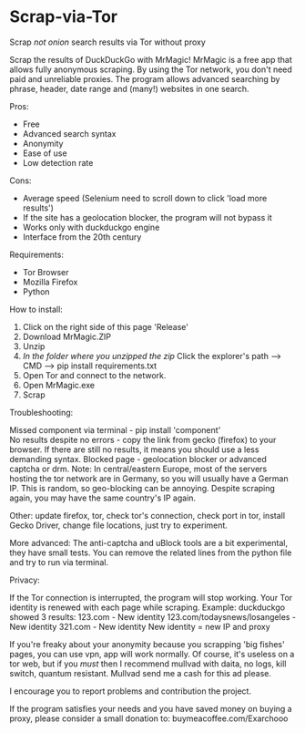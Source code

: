 # Scrap-via-Tor
Scrap *not onion* search results via Tor without proxy

Scrap the results of DuckDuckGo with MrMagic!
MrMagic is a free app that allows fully anonymous scraping.
By using the Tor network, you don't need paid and unreliable proxies.
The program allows advanced searching by phrase, header, date range and (many!) websites in one search. 

Pros:

- Free
- Advanced search syntax
- Anonymity
- Ease of use
- Low detection rate

Cons:

- Average speed (Selenium need to scroll down to click 'load more results')
- If the site has a geolocation blocker, the program will not bypass it
- Works only with duckduckgo engine
- Interface from the 20th century


Requirements:

- Tor Browser
- Mozilla Firefox
- Python


How to install:

1) Click on the right side of this page 'Release'
2) Download MrMagic.ZIP
3) Unzip
4) *In the folder where you unzipped the zip*  Click the explorer's path --> CMD --> pip install requirements.txt
5) Open Tor and connect to the network.
6) Open MrMagic.exe
7) Scrap


Troubleshooting:

Missed component via terminal - pip install 'component'  
No results despite no errors - copy the link from gecko (firefox) to your browser.
If there are still no results, it means you should use a less demanding syntax.
Blocked page - geolocation blocker or advanced captcha or drm.
Note: In central/eastern Europe, most of the servers hosting the tor network are in Germany, so you will usually have a German IP.
This is random, so geo-blocking can be annoying. Despite scraping again, you may have the same country's IP again. 

Other: update firefox, tor, check tor's connection, check port in tor, install Gecko Driver, change file locations, just try to experiment.

More advanced:
The anti-captcha and uBlock tools are a bit experimental, they have small tests.
You can remove the related lines from the python file and try to run via terminal.

Privacy:

If the Tor connection is interrupted, the program will stop working.
Your Tor identity is renewed with each page while scraping. 
Example: duckduckgo showed 3 results:
123.com - New identity
123.com/todaysnews/losangeles - New identity
321.com - New identity
New identity = new IP and proxy

If you're freaky about your anonymity because you scrapping 'big fishes' pages, you can use vpn, app will work normally.
Of course, it's useless on a tor web, but if you *must*  then I recommend mullvad with daita, no logs, kill switch, quantum resistant.
Mullvad send me a cash for this ad please.


I encourage you to report problems and contribution the project.

If the program satisfies your needs and you have saved money on buying a proxy, please consider a small donation to: buymeacoffee.com/Exarchooo
